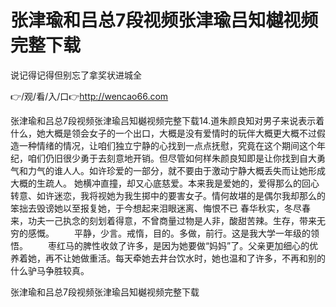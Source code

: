 # 张津瑜和吕总7段视频张津瑜吕知樾视频完整下载
说记得记得但别忘了拿奖状进城全

👉/观/看/入/口👉http://wencao66.com

张津瑜和吕总7段视频张津瑜吕知樾视频完整下载14.道朱颜良知对男子来说表示着什么，她大概是领会女子的一个出口，大概是没有爱情时的玩伴大概更大概不过假造一种情绪的情况，让咱们独立宁静的心找到一点点抚慰，究竟在这个期间这个年纪，咱们仍旧很少勇于去刻意地开销。但尽管如何样朱颜良知即是让你找到自大勇气和力气的谁人人。如许珍爱的一部分，就不要由于激动宁静大概丢失而让她形成大概的生疏人。
她横冲直撞，却又心底慈爱。本来我是爱她的，爱得那么的回心转意、如许迷恋，我将视她为我生掷中的要害女子。情何故堪的是偶尔我却那么的笨拙去毁谤她以至报复她，于今想起来泪眼迷离、悔恨不已
春华秋实，冬尽春来，功夫一己执念的刻划着得意，不曾商量过物是人非，酸甜苦辣。生存，带来无穷的感慨。
　　平静，少言。戒惰，目的。多做，前行。这是我大学一年级的领悟。
　　枣红马的脾性收敛了许多，是因为她要做“妈妈”了。父亲更加细心的优养着她，再不让她做重活。每天牵她去井台饮水时，她也温和了许多，不再和别的什么驴马争胜较真。

张津瑜和吕总7段视频张津瑜吕知樾视频完整下载
